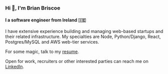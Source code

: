 ### Hi 👋, I'm Brian Briscoe

#### I a software engineer from Ireland 🇮🇪

I have extensive experience building and managing web-based startups and their related infrastructure. My specialties are Node, Python/Django, React, Postgres/MySQL and AWS web-tier services.

For some magic, talk to my [resume](https://brianbriscoe.dev/resume).

Open for work, recruiters or other interested parties can reach me on [LinkedIn](https://www.linkedin.com/).

<!--
**Briscoooe/briscoooe** is a ✨ _special_ ✨ repository because its `README.md` (this file) appears on your GitHub profile.

Here are some ideas to get you started:

- 🔭 I’m currently working on ...
- 🌱 I’m currently learning ...
- 👯 I’m looking to collaborate on ...
- 🤔 I’m looking for help with ...
- 💬 Ask me about ...
- 📫 How to reach me: ...
- 😄 Pronouns: ...
- ⚡ Fun fact: ...
-->
